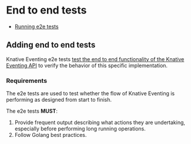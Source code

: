 # End to end tests

* [Running e2e tests](../README.md#running-e2e-tests)

## Adding end to end tests

Knative Eventing e2e tests [test the end to end functionality of the Knative Eventing API](#requirements) to verify the behavior of this specific implementation.

### Requirements

The e2e tests are used to test whether the flow of Knative Eventing is performing as designed from start to finish.

The e2e tests **MUST**:

1. Provide frequent output describing what actions they are undertaking, especially before performing long running operations.
2. Follow Golang best practices.
